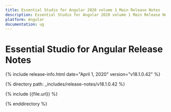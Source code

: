 ```yaml
---
title: Essential Studio for Angular 2020 volume 1 Main Release Notes  
description: Essential Studio for Angular 2020 volume 1 Main Release Notes  
platform: Angular
documentation: ug
---
```


# Essential Studio for Angular  Release Notes  

{% include release-info.html date="April 1, 2020"  version="v18.1.0.42" %} 


{% directory path: _includes/release-notes/v18.1.0.42 %}

{% include {{file.url}} %}

{% enddirectory %}